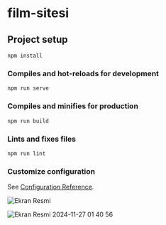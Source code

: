 # film-sitesi

## Project setup
```
npm install
```

### Compiles and hot-reloads for development
```
npm run serve
```

### Compiles and minifies for production
```
npm run build
```

### Lints and fixes files
```
npm run lint
```

### Customize configuration
See [Configuration Reference](https://cli.vuejs.org/config/).

![Ekran Resmi](https://github.com/user-attachments/assets/a636dad4-ab5c-4b17-8b5f-b37245bdd1d1)


![Ekran Resmi 2024-11-27 01 40 56](https://github.com/user-attachments/assets/78e6b465-49b2-4773-9a65-c3481a8db784)

